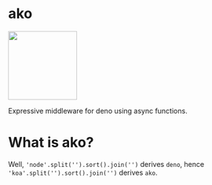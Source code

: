 # ako

<image src="./ako.svg" width=140>

Expressive middleware for deno using async functions.

What is ako?
=====

Well, `'node'.split('').sort().join('')` derives `deno`, hence `'koa'.split('').sort().join('')` derives `ako`.
